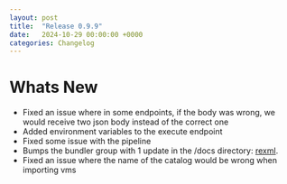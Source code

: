 ```yaml
---
layout: post
title:  "Release 0.9.9"
date:   2024-10-29 00:00:00 +0000
categories: Changelog
---
```


# Whats New

- Fixed an issue where in some endpoints, if the body was wrong, we would receive two json body instead of the correct one
- Added environment variables to the execute endpoint
- Fixed some issue with the pipeline
- Bumps the bundler group with 1 update in the /docs directory: [rexml](https://github.com/ruby/rexml).
- Fixed an issue where the name of the catalog would be wrong when importing vms

